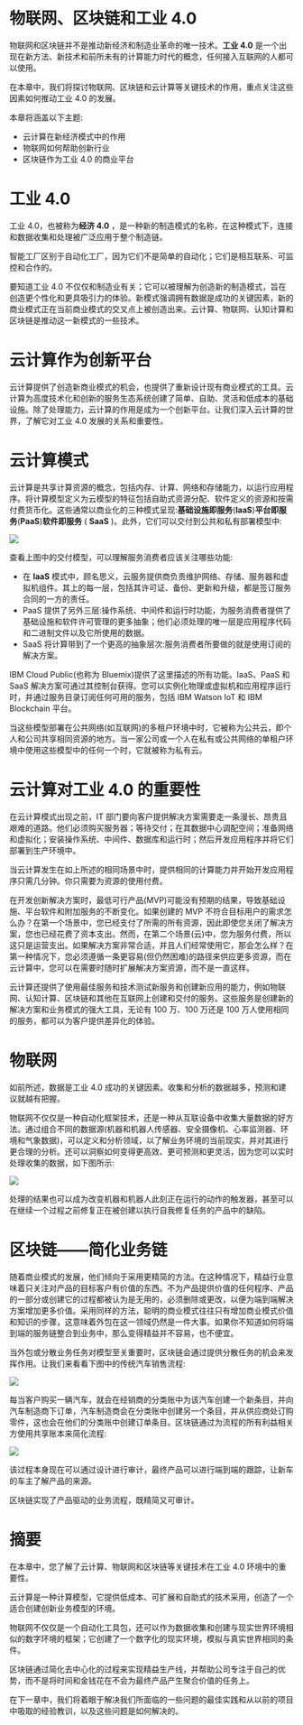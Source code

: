 # 物联网、区块链和工业 4.0

物联网和区块链并不是推动新经济和制造业革命的唯一技术。**工业 4.0** 是一个出现在新方法、新技术和前所未有的计算能力时代的概念，任何接入互联网的人都可以使用。

在本章中，我们将探讨物联网、区块链和云计算等关键技术的作用，重点关注这些因素如何推动工业 4.0 的发展。

本章将涵盖以下主题:

*   云计算在新经济模式中的作用
*   物联网如何帮助创新行业
*   区块链作为工业 4.0 的商业平台

# 工业 4.0

工业 4.0，也被称为**经济 4.0** ，是一种新的制造模式的名称，在这种模式下，连接和数据收集和处理被广泛应用于整个制造链。

智能工厂区别于自动化工厂，因为它们不是简单的自动化；它们是相互联系、可监控和合作的。

要知道工业 4.0 不仅仅和制造业有关；它可以被理解为创造新的制造模式，旨在创造更个性化和更具吸引力的体验。新模式强调拥有数据是成功的关键因素，新的商业模式正在当前商业模式的交叉点上被创造出来。云计算、物联网、认知计算和区块链是推动这一新模式的一些技术。

# 云计算作为创新平台

云计算提供了创造新商业模式的机会，也提供了重新设计现有商业模式的工具。云计算为高度技术化和创新的服务生态系统创建了简单、自助、灵活和低成本的基础设施。除了处理能力，云计算的作用是成为一个创新平台。让我们深入云计算的世界，了解它对工业 4.0 发展的关系和重要性。

# 云计算模式

云计算是共享计算资源的概念，包括内存、计算、网络和存储能力，以运行应用程序。将计算模型定义为云模型的特征包括自助式资源分配、软件定义的资源和按需付费货币化。这些通常以商业化的三种模式呈现:**基础设施即服务**(**IaaS**)**平台即服务**(**PaaS**)**软件即服务** ( **SaaS** )。此外，它们可以交付到公共和私有部署模型中:

![](assets/966f6277-1fb8-4bb9-aa70-6ed13998a214.png)

查看上图中的交付模型，可以理解服务消费者应该关注哪些功能:

*   在 **IaaS** 模式中，顾名思义，云服务提供商负责维护网络、存储、服务器和虚拟机组件。其上的每一层，包括其许可证、备份、更新和升级，都是签订服务合同的一方的责任。
*   PaaS 提供了另外三层:操作系统、中间件和运行时功能，为服务消费者提供了基础设施和软件许可管理的更多抽象；他们必须处理的唯一层是应用程序代码和二进制文件以及它所使用的数据。
*   SaaS 将计算带到了一个更高的抽象层次:服务消费者所要做的就是使用订阅的解决方案。

IBM Cloud Public(也称为 Bluemix)提供了这里描述的所有功能。IaaS、PaaS 和 SaaS 解决方案可通过其控制台获得。您可以实例化物理或虚拟机和应用程序运行时，并通过服务目录订阅任何可用的服务，包括 IBM Watson IoT 和 IBM Blockchain 平台。

当这些模型部署在公共网络(如互联网)的多租户环境中时，它被称为公共云，即个人和公司共享相同资源的地方。当一家公司或一个人在私有或公共网络的单租户环境中使用这些模型中的任何一个时，它就被称为私有云。

# 云计算对工业 4.0 的重要性

在云计算模式出现之前，IT 部门要向客户提供解决方案需要走一条漫长、昂贵且艰难的道路。他们必须购买服务器；等待交付；在其数据中心调配空间；准备网络和虚拟化；安装操作系统、中间件、数据库和运行时；然后开发应用程序并将它们部署到生产环境中。

当云计算发生在如上所述的相同场景中时，提供相同的计算能力并开始开发应用程序只需几分钟。你只需要为资源的使用付费。

在开发创新解决方案时，最低可行产品(MVP)可能没有预期的结果，导致基础设施、平台软件和附加服务的不断变化。如果创建的 MVP 不符合目标用户的需求怎么办？在第一个场景中，您已经支付了所需的所有资源，因此即使您关闭了解决方案，您也已经花费了资本支出。然而，在第二个场景(云)中，您为服务付费，所以这只是运营支出。如果解决方案非常合适，并且人们经常使用它，那会怎么样？在第一种情况下，您必须遵循一条更容易(但仍然困难)的路径来供应更多资源，而在云计算中，您可以在需要时随时扩展解决方案资源，而不是一直这样。

云计算还提供了使用最佳服务和技术测试新服务和创建新应用的能力，例如物联网、认知计算、区块链和其他在互联网上创建和交付的服务。这些服务是创建新的解决方案和业务模式的强大工具，无论有 100 万、100 万还是 100 万人使用相同的服务，都可以为客户提供差异化的体验。

# 物联网

如前所述，数据是工业 4.0 成功的关键因素。收集和分析的数据越多，预测和建议就越有把握。

物联网不仅仅是一种自动化框架技术，还是一种从互联设备中收集大量数据的好方法。通过组合不同的数据源(机器和机器人传感器、安全摄像机、心率监测器、环境和气象数据)，可以定义和分析领域，以了解业务环境的当前现实，并对其进行更合理的分析。还可以洞察如何变得更高效、更可预测和更灵活，因为您可以实时处理收集的数据，如下图所示:

![](assets/7212051c-b5f8-4e06-80a0-bbb8768a00fb.png)

处理的结果也可以成为改变机器和机器人此刻正在运行的动作的触发器，甚至可以在继续一个过程之前修复正在被创建以执行自我修复任务的产品中的缺陷。

# 区块链——简化业务链

随着商业模式的发展，他们倾向于采用更精简的方法。在这种情况下，精益行业意味着只关注对产品的目标客户有价值的东西。不为产品提供价值的任何程序、产品的一部分或创建它的过程都被认为是无用的，必须删除或更改，以便为端到端解决方案增加更多价值。采用同样的方法，聪明的商业模式往往只有增加商业模式价值和知识的步骤，这意味着外包在这一领域仍然是一件大事。如果你不知道如何将端到端的服务链整合到业务中，那么变得精益并不容易，也不便宜。

当外包或分散业务任务对模型至关重要时，区块链会通过提供分散任务的机会来发挥作用。让我们来看看下图中的传统汽车销售流程:

![](assets/f3208659-655d-4e32-9d08-8964ae1e9c7f.png)

每当客户购买一辆汽车，就会在经销商的分类账中为该汽车创建一个新条目，并向汽车制造商下订单，汽车制造商会在分类账中创建另一个条目，并从供应商处订购零件，这也会在他们的分类账中创建订单条目。区块链通过为流程的所有利益相关方使用共享账本来简化流程:

![](assets/0caa7231-fce0-4663-a652-0db27913c155.png)

该过程本身现在可以通过设计进行审计，最终产品可以进行端到端的跟踪，让新车的车主了解产品的来源。

区块链实现了产品驱动的业务流程，既精简又可审计。

# 摘要

在本章中，您了解了云计算、物联网和区块链等关键技术在工业 4.0 环境中的重要性。

云计算是一种计算模型，它提供低成本、可扩展和自助式的技术采用，创造了一个适合创建创新业务模型的环境。

物联网不仅仅是一个自动化工具包，还可以作为数据收集和创建与现实世界环境相似的数字环境的框架；它创建了一个数字化的现实环境，模拟与真实世界相同的条件。

区块链通过简化去中心化的过程来实现精益生产线，并帮助公司专注于自己的优势，而不是将时间和金钱花在不会为最终产品产生聚合价值的任务上。

在下一章中，我们将着眼于解决我们所面临的一些问题的最佳实践和从以前的项目中吸取的经验教训，以及这些问题是如何解决的。